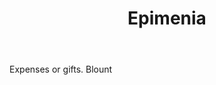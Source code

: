 ---
title: Epimenia
letter: E
permalink: "/definitions/bld-epimenia.html"
body: Expenses or gifts. Blount
published_at: '2018-07-07'
source: Black's Law Dictionary 2nd Ed (1910)
layout: post
---